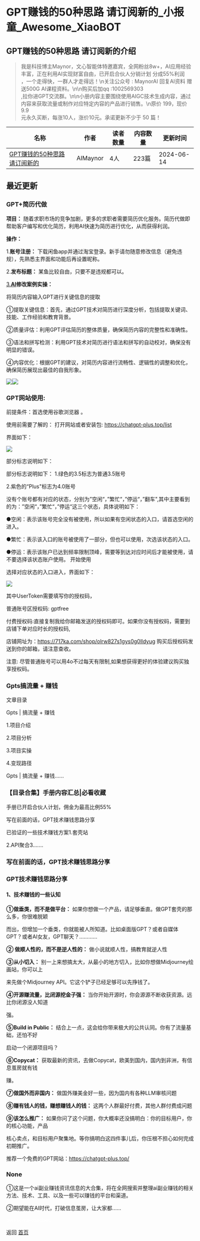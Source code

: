 # GPT赚钱的50种思路 请订阅新的_小报童_Awesome_XiaoBOT

## GPT赚钱的50种思路 请订阅新的介绍
> 我是科技博主Maynor，文心智能体特邀嘉宾，全网粉丝8w+，AI应用经验丰富，正在利用AI实现财富自由，已开启合伙人分销计划 分成55%利润  
，一个走得快，一群人才走得远！\n关注公众号 : MaynorAI 回复AI资料 赠送500G AI课程资料。\n\n购买后加qq :1002569303  
,拉你进GPT交流群。\n\n小册内容主要围绕使用AIGC技术生成内容，通过内容来获取流量或制作对应特定内容的产品进行销售。\n原价 199，现价 9.9  
元永久买断，每涨10人，涨价10元。承诺更新不少于 50 篇！  
  


|名称|作者|读者数量|内容数量|更新时间|
|---|---|---|---|---|
|[GPT赚钱的50种思路 请订阅新的](https://xiaobot.net/p/maynorai?refer=0b133df9-27dc-423b-8101-639049001c13)|AIMaynor|4人|223篇|2024-06-14|

## 最近更新
### GPT+简历代做

**项目：** 随着求职市场的竞争加剧，更多的求职者需要简历优化服务。简历代做即帮助客户编写和优化简历，利用AI快速为简历进行优化，从而获得利润。

**操作：**

1.**账号注册：** 下载闲鱼app并通过淘宝登录。新手请勿随意修改信息（避免违规），先熟悉主界面和功能后再设置昵称。

2.**发布标题：** 某鱼比较自由，只要不是违规都可以。

[3.**AI**](http://3.AI)**修改案例实操：**

将简历内容输入GPT进行关键信息的提取

①提取关键信息：首先，通过GPT技术对简历进行深度分析，包括提取关键词、技能、工作经验和教育背景。

②质量评估：利用GPT评估简历的整体质量，确保简历内容的完整性和准确性。

③语法和拼写检测：利用GPT技术对简历进行语法和拼写的自动校对，确保没有明显的错误。

④内容优化：根据GPT的建议，对简历内容进行流畅性、逻辑性的调整和优化，确保简历展现出最佳的自我形象。

![](https://static.xiaobot.net/file/2024-06-14/406766/80efa7d9d9dfa99f16dd9574c28306cd.png)![](https://static.xiaobot.net/file/2024-06-14/406766/fa0c465d19ecf0cb22ebc01f776c8ce8.png)

### GPT网站使用:

前提条件：首选使用谷歌浏览器 。

使用前需要了解的： 打开网站或者安装包: <https://chatgpt-plus.top/list>

界面如下：

![](https://static.xiaobot.net/file/2024-06-14/406766/e08c238a00faa7de5d4359c312a109be.png)

部分标志说明如下：

部分标志说明如下： 1.绿色的3.5标志为普通3.5账号

2.紫色的“Plus"标志为4.0账号

没有个账号都有对应的状态，分别为”空闲“，”繁忙“，”停运“，”翻车",其中主要看到的为：”空闲“，”繁忙“，”停运“这三个状态，具体说明如下：

●空闲：表示该账号完全没有被使用，所以如果有空闲状态的入口，请首选空闲的进入。

●繁忙：表示该入口的账号被使用了一部分，但也可以使用，次选该状态的入口。

●停运：表示该账户已达到频率限制顶峰，需要等到达对应时间后才能被使用，请不要选择该状态账户使用。 开始使用

选择对应状态的入口进入，界面如下：

![](https://static.xiaobot.net/file/2024-06-14/406766/e814c1326398ed4084fad03e33b43747.png)

其中UserToken需要填写你的授权码，

普通账号区授权码: gptfree

付费授权码:直接复制我给你邮箱发送的授权码即可。如果你没有授权码，需要到店铺下单对应时长的授权码,

店铺网址为：<https://717ka.com/shop/olrw827s1gys0g0lldyug> 购买后授权码发送到你的邮箱，请注意查收。

注意: 尽管普通账号可以用4o不过每天有限制,如果想获得更好的体验建议购买独享授权码。

### Gpts搞流量 + 赚钱

文章目录

Gpts | 搞流量 + 赚钱

1.项目介绍

2.项目分析

3.项目实操

4.变现路径

Gpts | 搞流量 + 赚钱......

### 【目录合集】手册内容汇总|必看收藏

手册已开启合伙人计划，佣金为最高比例55%

写在前面的话，GPT技术赚钱思路分享

已验证的一些技术赚钱方案1.套壳站

2.API聚合3.......

### 写在前面的话，GPT技术赚钱思路分享

### **GPT技术赚钱思路分享**

#### **1、技术赚钱的一些认知**

**①做垂类，而不是做平台：** 如果你想做一个产品，请足够垂直。做GPT套壳的那么多，你很难脱颖

而出，但增加一个垂类，你就能被人所知道。比如桌面版GPT？或者自媒体GPT？或者AI女友，GPT聊天？…………

**② 做顺人性的，而不是逆人性的：** 做小说就顺人性，搞教育就逆人性

**③从小切入：** 别一上来想搞太大，从最小的地方切入，比如你想做Midjourney绘画站，你可以上

来先做个Midjourney API。它这个铲子已经足够可以先挣钱了。

**④开源赚流量，比闭源挖金子强：** 当你开始开源时，你会源源不断收获资源。远比你闭源没人知道

强。

**⑤Build in Public：** 结合上一点，这会给你带来极大的公共认同。你有了流量基础，还怕不好

启动一个闭源项目吗？

**⑥Copycat：** 获取最新的资讯，去做Copycat，欧美到国内，国内到非洲，有信息茧房就有钱

赚。

**⑦做国外而非国内：** 做国外赚美金好一些，因为国内有各种LLM审核问题

**⑧赚有钱人的钱，赚想赚钱人的钱：** 这两个人群最好付费，其他人群付费成问题

**⑨该怎么推广：** 如果你问了这个问题，你大概率还没搞明白：你的目标用户，你的核心功能，产品

核心卖点，和目标用户聚集地。等你搞明白这四件事儿后，你压根不担心如何完成初期推广。

推荐一个免费的GPT网站：<https://chatgpt-plus.top/>

### None

①这是一个ai副业赚钱资讯信息的大合集，将在全网搜索并整理ai副业赚钱的相关方法、技术、工具、以及一些可以赚钱的平台和渠道。

②期望能在AI时代，打破信息茧房，让大家都......


<a href="https://github.com/Reno9527/awesome-xiaobot" style="color: white; text-decoration: none;">awesome-xiaobot</a>

返回 [首页](../README.md)
